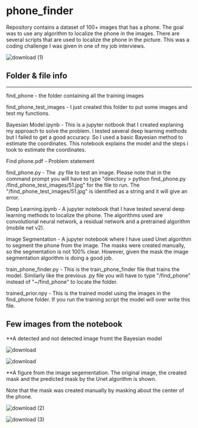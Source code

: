 # phone_finder
Repository contains a dataset of 100+ images that has a phone. The goal was to use any algorithm to localize the phone in the images. There are several scripts that are used to localize the phone in the picture. This was a coding challenge I was given in one of my job interviews.

![download (1)](https://user-images.githubusercontent.com/85404022/126579907-db8c15ea-49c5-43fd-a7fa-ceafff4596d3.png)

## Folder & file info
*********

find_phone - the folder containing all the training images

find_phone_test_images - I just created this folder to put some images and test my functions.

Bayesian Model.ipynb - This is a jupyter notbook that I created explaning my approach to solve the problem. 
		 	I tested several deep learning methods but I failed to get a good accuracy. So I used
			a basic Bayesian method to estimate the coordinates. This notebook explains the model
			and the steps i took to estimate the coordinates.

Find phone.pdf - Problem statement

find_phone.py - The .py file to test an image. Please note that in the command prompt you will have to type
		"directory > python find_phone.py /find_phone_test_images/51.jpg" for the file to run. The 
		"/find_phone_test_images/51.jpg" is identified as a string and it will give an error. 


Deep Learning.ipynb - A jupyter notebook that I have tested several deep learning
		methods to localize the phone. The algorithms used are convolutional neural network, a residual network and a pretrained
    		algorithm (mobile net v2). 

Image Segmentation - A jupyter notebook where I have used Unet algorithm to segment the phone from the image. The masks were created
manually, so the segmentation is not 100% clear. However, given the mask the image segmentation algorithm is doing a good job. 

train_phone_finder.py - This is the train_phone_finder file that trains the model. Similarly like the previous .py
			file you will have to type "/find_phone" instead of "~/find_phone" to locate the folder.


trained_prior.npy - This is the trained model using the images in the find_phone folder. If you run the training script
			the model will over write this file. 	

## Few images from the notebook

**A detected and not detected image fromt the Bayesian model

![download](https://user-images.githubusercontent.com/85404022/126579617-50d568ce-168a-4db9-bb38-251456bc0746.png)

![download](https://user-images.githubusercontent.com/85404022/126579780-0a3b824e-626c-448a-a7af-5995b4991f2b.png)

**A figure from the image segementation. The original image, the created mask and the predicted mask by the Unet algorithm is shown.

Note that the mask was created manually by masking about the center of the phone.

![download (2)](https://user-images.githubusercontent.com/85404022/126580232-0db14c8a-6db6-4c8a-b1eb-b471852317aa.png)

![download (3)](https://user-images.githubusercontent.com/85404022/126580240-6a37cbb7-ccf7-4931-af40-69d59b30ec68.png)



